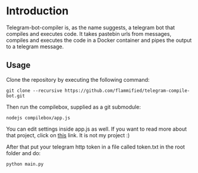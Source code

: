 Introduction
============

Telegram-bot-compiler is, as the name suggests, a telegram bot that compiles and executes code. It takes pastebin urls from messages, compiles and executes the code in a Docker container and pipes the output to a telegram message.

Usage
-----

Clone the repository by executing the following command:

```
git clone --recursive https://github.com/flammified/telegram-compile-bot.git
```


Then run the compilebox, supplied as a git submodule:

```
nodejs compilebox/app.js
```

You can edit settings inside app.js as well. If you want to read more about that project, click on [this](https://github.com/remoteinterview/compilebox/)  link. It is not my project :)


After that put your telegram http token in a file called token.txt in the root folder and do:

```
python main.py
```
